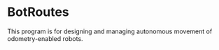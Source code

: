 # BotRoutes
This program is for designing and managing autonomous movement of odometry-enabled robots.
